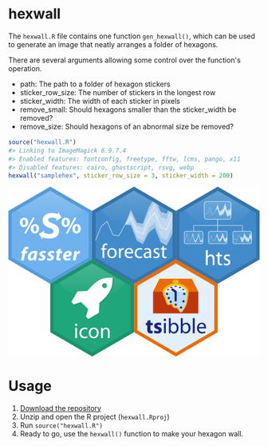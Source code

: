 
<!-- README.md is generated from README.Rmd. Please edit that file -->
hexwall
=======

The `hexwall.R` file contains one function `gen_hexwall()`, which can be used to generate an image that neatly arranges a folder of hexagons.

There are several arguments allowing some control over the function's operation.

-   path: The path to a folder of hexagon stickers
-   sticker\_row\_size: The number of stickers in the longest row
-   sticker\_width: The width of each sticker in pixels
-   remove\_small: Should hexagons smaller than the sticker\_width be removed?
-   remove\_size: Should hexagons of an abnormal size be removed?

``` r
source("hexwall.R")
#> Linking to ImageMagick 6.9.7.4
#> Enabled features: fontconfig, freetype, fftw, lcms, pango, x11
#> Disabled features: cairo, ghostscript, rsvg, webp
hexwall("samplehex", sticker_row_size = 3, sticker_width = 200)
```

<img src="README_files/figure-markdown_github/example-1.png" width="600" />

Usage
=====

1.  [Download the repository](https://github.com/mitchelloharawild/hexwall/archive/master.zip)
2.  Unzip and open the R project (`hexwall.Rproj`)
3.  Run `source("hexwall.R")`
4.  Ready to go, use the `hexwall()` function to make your hexagon wall.
